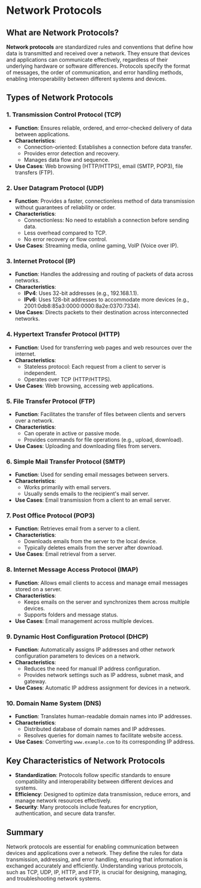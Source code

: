 # Network Protocols

## What are Network Protocols?

**Network protocols** are standardized rules and conventions that define how data is transmitted and received over a network. They ensure that devices and applications can communicate effectively, regardless of their underlying hardware or software differences. Protocols specify the format of messages, the order of communication, and error handling methods, enabling interoperability between different systems and devices.

## Types of Network Protocols

### 1. **Transmission Control Protocol (TCP)**
- **Function**: Ensures reliable, ordered, and error-checked delivery of data between applications.
- **Characteristics**:
  - Connection-oriented: Establishes a connection before data transfer.
  - Provides error detection and recovery.
  - Manages data flow and sequence.
- **Use Cases**: Web browsing (HTTP/HTTPS), email (SMTP, POP3), file transfers (FTP).

### 2. **User Datagram Protocol (UDP)**
- **Function**: Provides a faster, connectionless method of data transmission without guarantees of reliability or order.
- **Characteristics**:
  - Connectionless: No need to establish a connection before sending data.
  - Less overhead compared to TCP.
  - No error recovery or flow control.
- **Use Cases**: Streaming media, online gaming, VoIP (Voice over IP).

### 3. **Internet Protocol (IP)**
- **Function**: Handles the addressing and routing of packets of data across networks.
- **Characteristics**:
  - **IPv4**: Uses 32-bit addresses (e.g., 192.168.1.1).
  - **IPv6**: Uses 128-bit addresses to accommodate more devices (e.g., 2001:0db8:85a3:0000:0000:8a2e:0370:7334).
- **Use Cases**: Directs packets to their destination across interconnected networks.

### 4. **Hypertext Transfer Protocol (HTTP)**
- **Function**: Used for transferring web pages and web resources over the internet.
- **Characteristics**:
  - Stateless protocol: Each request from a client to server is independent.
  - Operates over TCP (HTTP/HTTPS).
- **Use Cases**: Web browsing, accessing web applications.

### 5. **File Transfer Protocol (FTP)**
- **Function**: Facilitates the transfer of files between clients and servers over a network.
- **Characteristics**:
  - Can operate in active or passive mode.
  - Provides commands for file operations (e.g., upload, download).
- **Use Cases**: Uploading and downloading files from servers.

### 6. **Simple Mail Transfer Protocol (SMTP)**
- **Function**: Used for sending email messages between servers.
- **Characteristics**:
  - Works primarily with email servers.
  - Usually sends emails to the recipient's mail server.
- **Use Cases**: Email transmission from a client to an email server.

### 7. **Post Office Protocol (POP3)**
- **Function**: Retrieves email from a server to a client.
- **Characteristics**:
  - Downloads emails from the server to the local device.
  - Typically deletes emails from the server after download.
- **Use Cases**: Email retrieval from a server.

### 8. **Internet Message Access Protocol (IMAP)**
- **Function**: Allows email clients to access and manage email messages stored on a server.
- **Characteristics**:
  - Keeps emails on the server and synchronizes them across multiple devices.
  - Supports folders and message status.
- **Use Cases**: Email management across multiple devices.

### 9. **Dynamic Host Configuration Protocol (DHCP)**
- **Function**: Automatically assigns IP addresses and other network configuration parameters to devices on a network.
- **Characteristics**:
  - Reduces the need for manual IP address configuration.
  - Provides network settings such as IP address, subnet mask, and gateway.
- **Use Cases**: Automatic IP address assignment for devices in a network.

### 10. **Domain Name System (DNS)**
- **Function**: Translates human-readable domain names into IP addresses.
- **Characteristics**:
  - Distributed database of domain names and IP addresses.
  - Resolves queries for domain names to facilitate website access.
- **Use Cases**: Converting `www.example.com` to its corresponding IP address.

## Key Characteristics of Network Protocols

- **Standardization**: Protocols follow specific standards to ensure compatibility and interoperability between different devices and systems.
- **Efficiency**: Designed to optimize data transmission, reduce errors, and manage network resources effectively.
- **Security**: Many protocols include features for encryption, authentication, and secure data transfer.

## Summary

Network protocols are essential for enabling communication between devices and applications over a network. They define the rules for data transmission, addressing, and error handling, ensuring that information is exchanged accurately and efficiently. Understanding various protocols, such as TCP, UDP, IP, HTTP, and FTP, is crucial for designing, managing, and troubleshooting network systems.
